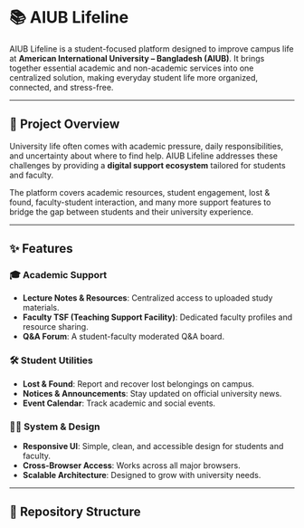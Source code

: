 # 📚 AIUB Lifeline

AIUB Lifeline is a student-focused platform designed to improve campus life at **American International University – Bangladesh (AIUB)**. It brings together essential academic and non-academic services into one centralized solution, making everyday student life more organized, connected, and stress-free.

---

## 🚀 Project Overview
University life often comes with academic pressure, daily responsibilities, and uncertainty about where to find help. AIUB Lifeline addresses these challenges by providing a **digital support ecosystem** tailored for students and faculty.

The platform covers academic resources, student engagement, lost & found, faculty-student interaction, and many more support features to bridge the gap between students and their university experience.

---

## ✨ Features

### 🎓 Academic Support
- **Lecture Notes & Resources**: Centralized access to uploaded study materials.
- **Faculty TSF (Teaching Support Facility)**: Dedicated faculty profiles and resource sharing.
- **Q&A Forum**: A student-faculty moderated Q&A board.

### 🛠️ Student Utilities
- **Lost & Found**: Report and recover lost belongings on campus.
- **Notices & Announcements**: Stay updated on official university news.
- **Event Calendar**: Track academic and social events.

### 🧑‍💻 System & Design
- **Responsive UI**: Simple, clean, and accessible design for students and faculty.
- **Cross-Browser Access**: Works across all major browsers.
- **Scalable Architecture**: Designed to grow with university needs.

---

## 📂 Repository Structure

